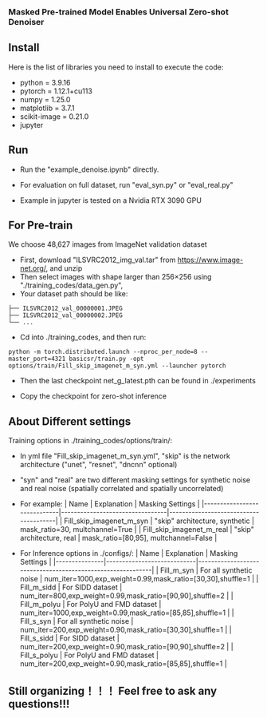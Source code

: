 ### Masked Pre-trained Model Enables Universal Zero-shot Denoiser


## Install

Here is the list of libraries you need to install to execute the code:
- python = 3.9.16
- pytorch = 1.12.1+cu113
- numpy = 1.25.0
- matplotlib = 3.7.1
- scikit-image = 0.21.0
- jupyter

## Run

* Run the "example_denoise.ipynb" directly.

* For evaluation on full dataset, run "eval_syn.py" or "eval_real.py"

* Example in jupyter is tested on a Nvidia RTX 3090 GPU

## For Pre-train
We choose 48,627 images from ImageNet validation dataset

* First, download "ILSVRC2012_img_val.tar" from https://www.image-net.org/, and unzip
* Then select images with shape larger than 256×256 using "./training_codes/data_gen.py",
* Your dataset path should be like:

```ImageNet/
├── ILSVRC2012_val_00000001.JPEG
├── ILSVRC2012_val_00000002.JPEG
└── ...
```


* Cd into ./training_codes, and then run:
```
python -m torch.distributed.launch --nproc_per_node=8 --master_port=4321 basicsr/train.py -opt options/train/Fill_skip_imagenet_m_syn.yml --launcher pytorch
```

* Then the last checkpoint net_g_latest.pth can be found in ./experiments

* Copy the checkpoint for zero-shot inference

## About Different settings
Training options in ./training_codes/options/train/:

* In yml file "Fill_skip_imagenet_m_syn.yml", "skip" is the network architecture ("unet", "resnet", "dncnn" optional)

* "syn" and "real" are two different masking settings for synthetic noise and real noise (spatially correlated and spatially uncorrelated)

* For example:
    | Name                        | Explanation                     | Masking Settings                      |
    |-----------------------------|---------------------------------|---------------------------------------|
    | Fill_skip_imagenet_m_syn    | "skip" architecture, synthetic  | mask_ratio=30, multchannel=True       |
    | Fill_skip_imagenet_m_real   | "skip" architecture, real       | mask_ratio=[80,95], multchannel=False |

* For Inference options in ./configs/:
    | Name          | Explanation                | Masking Settings                                           |
    |---------------|----------------------------|------------------------------------------------------------|
    | Fill_m_syn    | For all synthetic noise    | num_iter=1000,exp_weight=0.99,mask_ratio=[30,30],shuffle=1 |
    | Fill_m_sidd   | For SIDD dataset           | num_iter=800,exp_weight=0.99,mask_ratio=[90,90],shuffle=2  |
    | Fill_m_polyu  | For PolyU and FMD dataset  | num_iter=1000,exp_weight=0.99,mask_ratio=[85,85],shuffle=1 |
    | Fill_s_syn    | For all synthetic noise    | num_iter=200,exp_weight=0.90,mask_ratio=[30,30],shuffle=1  |
    | Fill_s_sidd   | For SIDD dataset           | num_iter=200,exp_weight=0.90,mask_ratio=[90,90],shuffle=2  |
    | Fill_s_polyu  | For PolyU and FMD dataset  | num_iter=200,exp_weight=0.90,mask_ratio=[85,85],shuffle=1  |

## Still organizing！！！ Feel free to ask any questions!!!
